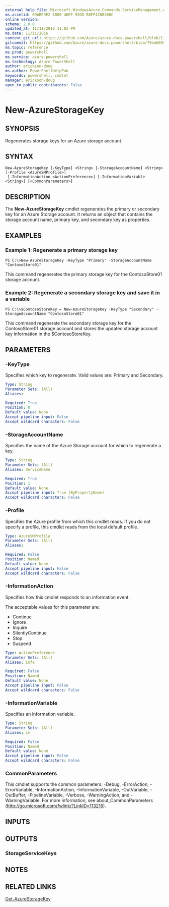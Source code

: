 ```yaml
---
external help file: Microsoft.WindowsAzure.Commands.ServiceManagement.dll-Help.xml
ms.assetid: 09ABE9E2-1080-4DEF-92DD-B8FF4C8B308C
online version: 
schema: 2.0.0
updated_at: 11/11/2016 11:03 PM
ms.date: 11/11/2016
content_git_url: https://github.com/Azure/azure-docs-powershell/blob/live/azureps-cmdlets-docs/ServiceManagement/Azure.Service/v3.1.0/New-AzureStorageKey.md
gitcommit: https://github.com/Azure/azure-docs-powershell/blob/79eeb985ea480979357fb4695832a0c3d29a48bf/azureps-cmdlets-docs/ServiceManagement/Azure.Service/v3.1.0/New-AzureStorageKey.md
ms.topic: reference
ms.prod: powershell
ms.service: azure-powershell
ms.technology: Azure PowerShell
author: erickson-doug
ms.author: PowerShellHelpPub
keywords: powershell, cmdlet
manager: erickson-doug
open_to_public_contributors: False
---
```


# New-AzureStorageKey

## SYNOPSIS
Regenerates storage keys for an Azure storage account.

## SYNTAX

```
New-AzureStorageKey [-KeyType] <String> [-StorageAccountName] <String> [-Profile <AzureSMProfile>]
 [-InformationAction <ActionPreference>] [-InformationVariable <String>] [<CommonParameters>]
```

## DESCRIPTION
The **New-AzureStorageKey** cmdlet regenerates the primary or secondary key for an Azure Storage account.
It returns an object that contains the storage account name, primary key, and secondary key as properties.

## EXAMPLES

### Example 1: Regenerate a primary storage key
```
PS C:\>New-AzureStorageKey -KeyType "Primary" -StorageAccountName "ContosoStore01"
```

This command regenerates the primary storage key for the ContosoStore01 storage account.

### Example 2: Regenerate a secondary storage key and save it in a variable
```
PS C:\>$ContosoStoreKey = New-AzureStorageKey -KeyType "Secondary" -StorageAccountName "ContosoStore01"
```

This command regenerate the secondary storage key for the ContosoStore01 storage account and stores the updated storage account key information in the $ContosoStoreKey.

## PARAMETERS

### -KeyType
Specifies which key to regenerate.
Valid values are: Primary and Secondary.

```yaml
Type: String
Parameter Sets: (All)
Aliases: 

Required: True
Position: 0
Default value: None
Accept pipeline input: False
Accept wildcard characters: False
```

### -StorageAccountName
Specifies the name of the Azure Storage account for which to regenerate a key.

```yaml
Type: String
Parameter Sets: (All)
Aliases: ServiceName

Required: True
Position: 1
Default value: None
Accept pipeline input: True (ByPropertyName)
Accept wildcard characters: False
```

### -Profile
Specifies the Azure profile from which this cmdlet reads.
If you do not specify a profile, this cmdlet reads from the local default profile.

```yaml
Type: AzureSMProfile
Parameter Sets: (All)
Aliases: 

Required: False
Position: Named
Default value: None
Accept pipeline input: False
Accept wildcard characters: False
```

### -InformationAction
Specifies how this cmdlet responds to an information event.

The acceptable values for this parameter are:

- Continue
- Ignore
- Inquire
- SilentlyContinue
- Stop
- Suspend

```yaml
Type: ActionPreference
Parameter Sets: (All)
Aliases: infa

Required: False
Position: Named
Default value: None
Accept pipeline input: False
Accept wildcard characters: False
```

### -InformationVariable
Specifies an information variable.

```yaml
Type: String
Parameter Sets: (All)
Aliases: iv

Required: False
Position: Named
Default value: None
Accept pipeline input: False
Accept wildcard characters: False
```

### CommonParameters
This cmdlet supports the common parameters: -Debug, -ErrorAction, -ErrorVariable, -InformationAction, -InformationVariable, -OutVariable, -OutBuffer, -PipelineVariable, -Verbose, -WarningAction, and -WarningVariable. For more information, see about_CommonParameters (http://go.microsoft.com/fwlink/?LinkID=113216).

## INPUTS

## OUTPUTS

### StorageServiceKeys

## NOTES

## RELATED LINKS

[Get-AzureStorageKey](xref:ServiceManagement/Azure.Service/v3.1.0/Get-AzureStorageKey.md)


